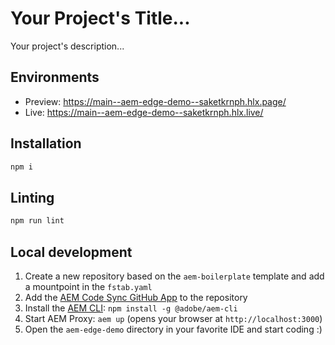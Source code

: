 # Your Project's Title...
Your project's description...

## Environments
- Preview: https://main--aem-edge-demo--saketkrnph.hlx.page/
- Live: https://main--aem-edge-demo--saketkrnph.hlx.live/

## Installation

```sh
npm i
```

## Linting

```sh
npm run lint
```

## Local development

1. Create a new repository based on the `aem-boilerplate` template and add a mountpoint in the `fstab.yaml`
1. Add the [AEM Code Sync GitHub App](https://github.com/apps/aem-code-sync) to the repository
1. Install the [AEM CLI](https://github.com/adobe/helix-cli): `npm install -g @adobe/aem-cli`
1. Start AEM Proxy: `aem up` (opens your browser at `http://localhost:3000`)
1. Open the `aem-edge-demo` directory in your favorite IDE and start coding :)
